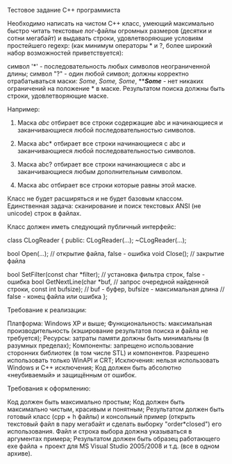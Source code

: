Тестовое задание С++ программиста

Необходимо написать на чистом С++ класс, умеющий максимально быстро читать текстовые лог-файлы огромных размеров (десятки и сотни мегабайт) и выдавать строки, удовлетворяющие условиям простейшего regexp: (как минимум операторы * и ?, более широкий набор возможностей приветствуется):

cимвол '*' - последовательность любых символов неограниченной длины;
cимвол "?" - один любой символ;
должны корректно отрабатываться маски: *Some*, *Some, Some*, *****Some*** - нет никаких ограничений на положение * в маске.
Результатом поиска должны быть строки, удовлетворяющие маске.

Например:

1. Маска *abc*  отбирает все строки содержащие abc и начинающиеся и заканчивающиеся любой последовательностью символов.

2. Маска abc*  отбирает все строки начинающиеся с abc и заканчивающиеся любой последовательностью символов.

3. Маска abc?  отбирает все строки начинающиеся с abc и заканчивающиеся любым дополнительным символом.

4. Маска abc   отбирает все строки которые равны этой маске.


Класс не будет расширяться и не будет базовым классом. Единственная задача: сканирование и поиск текстовых ANSI (не unicode) строк в файлах. 

Класс должен иметь следующий публичный интерфейс:

class CLogReader
  {
public:
           CLogReader(...);
          ~CLogReader(...);

   bool    Open(...);                       // открытие файла, false - ошибка
   void    Close();                         // закрытие файла

   bool    SetFilter(const char *filter);   // установка фильтра строк, false - ошибка
   bool    GetNextLine(char *buf,           // запрос очередной найденной строки, 
                       const int bufsize);  // buf - буфер, bufsize - максимальная длина
                                            // false - конец файла или ошибка
  };

 

Требование к реализации:

Платформа: Windows XP и выше;
Функциональность: максимальная производительность (кэширование результатов поиска и файла не требуется);
Ресурсы: затраты памяти должны быть минимальны (в разумных пределах);
Компоненты: запрещено использование сторонних библиотек (в том числе STL) и компонентов. Разрешено использовать только WinAPI и CRT;
Исключения: нельзя использовать Windows и С++ исключения;
Код должен быть абсолютно «неубиваемый» и защищённым от ошибок.

Требования к оформлению:

Код должен быть максимально простым;
Код должен быть максимально чистым, красивым и понятным;
Результатом должен быть готовый класс (cpp + h файлы) и консольный пример (открыть текстовый файл в пару мегабайт и сделать выборку "order*closed") его использования. Файл и строка выбора должна указываться в аргументах примера;
Результатом должен быть образец работающего exе файла + проект для MS Visual Studio 2005/2008 и т.д. (все в одном архиве).